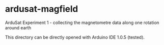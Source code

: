 ardusat-magfield
================

ArduSat Experiment 1 - collecting the magnetometre data along one rotation around earth

This directory can be directly opened with Arduino IDE 1.0.5 (tested).
